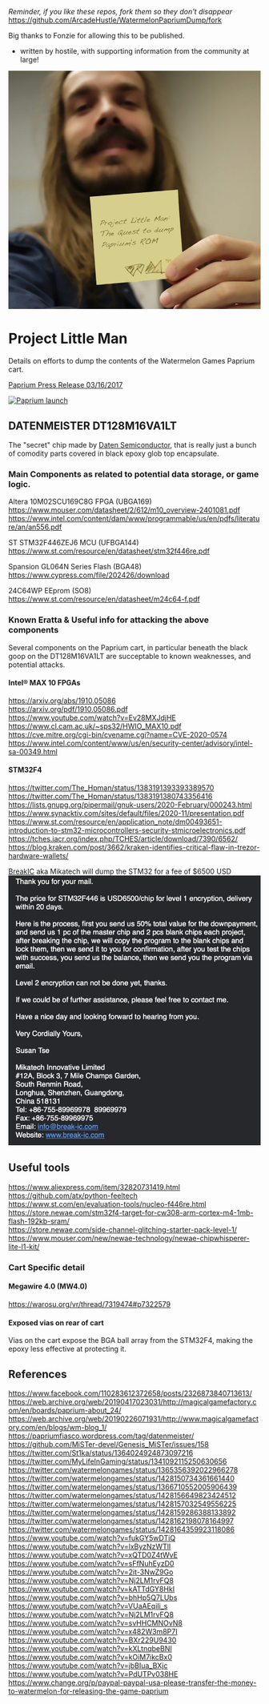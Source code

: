 *Reminder, if you like these repos, fork them so they don't disappear*
https://github.com/ArcadeHustle/WatermelonPapriumDump/fork

Big thanks to Fonzie for allowing this to be published.
- written by hostile, with supporting information from the community at large!
<p align="center">
<img src="https://github.com/ArcadeHustle/WatermelonPapriumDump/blob/main/FonzieWMProjectLittleMan.jpg">
</p>

# Project Little Man 
Details on efforts to dump the contents of the Watermelon Games Paprium cart.<br>

[Paprium Press Release 03/16/2017](http://www.paprium.com/press/?language=en)<br>

[![Paprium launch](http://img.youtube.com/vi/f3CTqTzkgZQ/0.jpg)](https://www.youtube.com/watch?v=f3CTqTzkgZQ)<br>

## DATENMEISTER DT128M16VA1LT
The "secret" chip made by [Daten Semiconductor](https://web.archive.org/web/20190706065046/http://datensemi.com/), that is really just a bunch of comodity parts covered in black epoxy glob top encapsulate.<br>

### Main Components as related to potential data storage, or game logic. 
Altera 10M02SCU169C8G FPGA (UBGA169)<br>
https://www.mouser.com/datasheet/2/612/m10_overview-2401081.pdf<br>
https://www.intel.com/content/dam/www/programmable/us/en/pdfs/literature/an/an556.pdf

ST STM32F446ZEJ6 MCU (UFBGA144)<br>
https://www.st.com/resource/en/datasheet/stm32f446re.pdf<br>

Spansion GL064N Series Flash (BGA48)<br>
https://www.cypress.com/file/202426/download<br>

24C64WP EEprom (SO8)<br>
https://www.st.com/resource/en/datasheet/m24c64-f.pdf<br>

### Known Eratta & Useful info for attacking the above components
Several components on the Paprium cart, in particular beneath the black goop on the DT128M16VA1LT are succeptable to known weaknesses, and potential attacks.<br>

#### Intel® MAX 10 FPGAs
https://arxiv.org/abs/1910.05086<br>
https://arxiv.org/pdf/1910.05086.pdf<br>
https://www.youtube.com/watch?v=Ev28MXJdjHE<br>
https://www.cl.cam.ac.uk/~sps32/HWIO_MAX10.pdf<br>
https://cve.mitre.org/cgi-bin/cvename.cgi?name=CVE-2020-0574<br>
https://www.intel.com/content/www/us/en/security-center/advisory/intel-sa-00349.html<br>

#### STM32F4
https://twitter.com/The_Hpman/status/1383191393393389570<br>
https://twitter.com/The_Hpman/status/1383191380743356416<br>
https://lists.gnupg.org/pipermail/gnuk-users/2020-February/000243.html<br>
https://www.synacktiv.com/sites/default/files/2020-11/presentation.pdf<br>
https://www.st.com/resource/en/application_note/dm00493651-introduction-to-stm32-microcontrollers-security-stmicroelectronics.pdf<br>
https://tches.iacr.org/index.php/TCHES/article/download/7390/6562/<br>
https://blog.kraken.com/post/3662/kraken-identifies-critical-flaw-in-trezor-hardware-wallets/<br>

[BreakIC](http://www.break-ic.com) aka Mikatech will dump the STM32 for a fee of $6500 USD<br>
<img src="https://github.com/ArcadeHustle/WatermelonPapriumDump/blob/main/breakIC.jpg">

## Useful tools
https://www.aliexpress.com/item/32820731419.html<br>
https://github.com/atx/python-feeltech<br>
https://www.st.com/en/evaluation-tools/nucleo-f446re.html<br>
https://store.newae.com/stm32f4-target-for-cw308-arm-cortex-m4-1mb-flash-192kb-sram/<br>
https://store.newae.com/side-channel-glitching-starter-pack-level-1/
https://www.mouser.com/new/newae-technology/newae-chipwhisperer-lite-l1-kit/

### Cart Specific detail

#### Megawire 4.0 (MW4.0)
https://warosu.org/vr/thread/7319474#p7322579<br>

#### Exposed vias on rear of cart
Vias on the cart expose the BGA ball array from the STM32F4, making the epoxy less effective at protecting it. 

## References
https://www.facebook.com/110283612372658/posts/2326873840713613/<br>
https://web.archive.org/web/20190417023031/http://magicalgamefactory.com/en/boards/paprium-about_24/<br>
https://web.archive.org/web/20190226071931/http://www.magicalgamefactory.com/en/blogs/wm-blog_1/<br>
https://papriumfiasco.wordpress.com/tag/datenmeister/<br>
https://github.com/MiSTer-devel/Genesis_MiSTer/issues/158<br>
https://twitter.com/St1ka/status/1364024924873097216<br>
https://twitter.com/MyLifeInGaming/status/1341092115250630656<br>
https://twitter.com/watermelongames/status/1365356392022966278<br>
https://twitter.com/watermelongames/status/1428150734361661440<br>
https://twitter.com/watermelongames/status/1366710552005906439<br>
https://twitter.com/watermelongames/status/1428156649823424512<br>
https://twitter.com/watermelongames/status/1428157032549556225<br>
https://twitter.com/watermelongames/status/1428159286388133892<br>
https://twitter.com/watermelongames/status/1428162198078164997<br>
https://twitter.com/watermelongames/status/1428164359923118086<br>
https://www.youtube.com/watch?v=fukGY5wDTiQ<br>
https://www.youtube.com/watch?v=lxByzNzWTlI<br>
https://www.youtube.com/watch?v=xQTD0Z4tWvE<br>
https://www.youtube.com/watch?v=sFfNuhEyzD0<br>
https://www.youtube.com/watch?v=2it-3NwZ9Go<br>
https://www.youtube.com/watch?v=Nj2LM1rvFQ8<br>
https://www.youtube.com/watch?v=kATTdGY8HkI<br>
https://www.youtube.com/watch?v=bhHp5Q7LUbs<br>
https://www.youtube.com/watch?v=VUaAEqiIi_s<br>
https://www.youtube.com/watch?v=Nj2LM1rvFQ8<br>
https://www.youtube.com/watch?v=svHHCMNOvN8<br>
https://www.youtube.com/watch?v=x482W3m8P7I<br>
https://www.youtube.com/watch?v=BXr229U9430<br>
https://www.youtube.com/watch?v=kXLtnqbeBNI<br>
https://www.youtube.com/watch?v=kOiM7ikcBx0<br>
https://www.youtube.com/watch?v=jbBIua_BXjc<br>
https://www.youtube.com/watch?v=PdUTPv038HE<br>
https://www.change.org/p/paypal-paypal-usa-please-transfer-the-money-to-watermelon-for-releasing-the-game-paprium<br>



